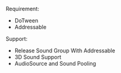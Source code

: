 Requirement:
- DoTween
- Addressable
  
Support:
- Release Sound Group With Addressable
- 3D Sound Support
- AudioSource and Sound Pooling 
